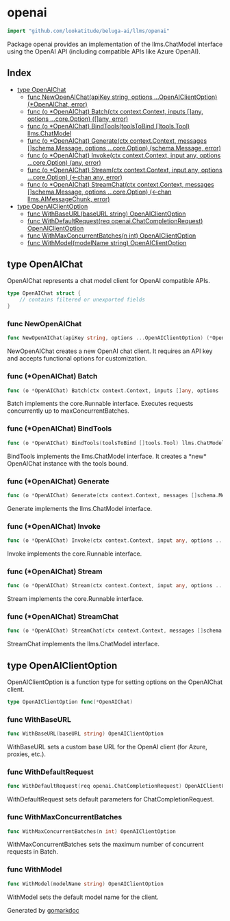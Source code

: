 <!-- Code generated by gomarkdoc. DO NOT EDIT -->

# openai

```go
import "github.com/lookatitude/beluga-ai/llms/openai"
```

Package openai provides an implementation of the llms.ChatModel interface using the OpenAI API \(including compatible APIs like Azure OpenAI\).

## Index

- [type OpenAIChat](<#OpenAIChat>)
  - [func NewOpenAIChat\(apiKey string, options ...OpenAIClientOption\) \(\*OpenAIChat, error\)](<#NewOpenAIChat>)
  - [func \(o \*OpenAIChat\) Batch\(ctx context.Context, inputs \[\]any, options ...core.Option\) \(\[\]any, error\)](<#OpenAIChat.Batch>)
  - [func \(o \*OpenAIChat\) BindTools\(toolsToBind \[\]tools.Tool\) llms.ChatModel](<#OpenAIChat.BindTools>)
  - [func \(o \*OpenAIChat\) Generate\(ctx context.Context, messages \[\]schema.Message, options ...core.Option\) \(schema.Message, error\)](<#OpenAIChat.Generate>)
  - [func \(o \*OpenAIChat\) Invoke\(ctx context.Context, input any, options ...core.Option\) \(any, error\)](<#OpenAIChat.Invoke>)
  - [func \(o \*OpenAIChat\) Stream\(ctx context.Context, input any, options ...core.Option\) \(\<\-chan any, error\)](<#OpenAIChat.Stream>)
  - [func \(o \*OpenAIChat\) StreamChat\(ctx context.Context, messages \[\]schema.Message, options ...core.Option\) \(\<\-chan llms.AIMessageChunk, error\)](<#OpenAIChat.StreamChat>)
- [type OpenAIClientOption](<#OpenAIClientOption>)
  - [func WithBaseURL\(baseURL string\) OpenAIClientOption](<#WithBaseURL>)
  - [func WithDefaultRequest\(req openai.ChatCompletionRequest\) OpenAIClientOption](<#WithDefaultRequest>)
  - [func WithMaxConcurrentBatches\(n int\) OpenAIClientOption](<#WithMaxConcurrentBatches>)
  - [func WithModel\(modelName string\) OpenAIClientOption](<#WithModel>)


<a name="OpenAIChat"></a>
## type OpenAIChat

OpenAIChat represents a chat model client for OpenAI compatible APIs.

```go
type OpenAIChat struct {
    // contains filtered or unexported fields
}
```

<a name="NewOpenAIChat"></a>
### func NewOpenAIChat

```go
func NewOpenAIChat(apiKey string, options ...OpenAIClientOption) (*OpenAIChat, error)
```

NewOpenAIChat creates a new OpenAI chat client. It requires an API key and accepts functional options for customization.

<a name="OpenAIChat.Batch"></a>
### func \(\*OpenAIChat\) Batch

```go
func (o *OpenAIChat) Batch(ctx context.Context, inputs []any, options ...core.Option) ([]any, error)
```

Batch implements the core.Runnable interface. Executes requests concurrently up to maxConcurrentBatches.

<a name="OpenAIChat.BindTools"></a>
### func \(\*OpenAIChat\) BindTools

```go
func (o *OpenAIChat) BindTools(toolsToBind []tools.Tool) llms.ChatModel
```

BindTools implements the llms.ChatModel interface. It creates a \*new\* OpenAIChat instance with the tools bound.

<a name="OpenAIChat.Generate"></a>
### func \(\*OpenAIChat\) Generate

```go
func (o *OpenAIChat) Generate(ctx context.Context, messages []schema.Message, options ...core.Option) (schema.Message, error)
```

Generate implements the llms.ChatModel interface.

<a name="OpenAIChat.Invoke"></a>
### func \(\*OpenAIChat\) Invoke

```go
func (o *OpenAIChat) Invoke(ctx context.Context, input any, options ...core.Option) (any, error)
```

Invoke implements the core.Runnable interface.

<a name="OpenAIChat.Stream"></a>
### func \(\*OpenAIChat\) Stream

```go
func (o *OpenAIChat) Stream(ctx context.Context, input any, options ...core.Option) (<-chan any, error)
```

Stream implements the core.Runnable interface.

<a name="OpenAIChat.StreamChat"></a>
### func \(\*OpenAIChat\) StreamChat

```go
func (o *OpenAIChat) StreamChat(ctx context.Context, messages []schema.Message, options ...core.Option) (<-chan llms.AIMessageChunk, error)
```

StreamChat implements the llms.ChatModel interface.

<a name="OpenAIClientOption"></a>
## type OpenAIClientOption

OpenAIClientOption is a function type for setting options on the OpenAIChat client.

```go
type OpenAIClientOption func(*OpenAIChat)
```

<a name="WithBaseURL"></a>
### func WithBaseURL

```go
func WithBaseURL(baseURL string) OpenAIClientOption
```

WithBaseURL sets a custom base URL for the OpenAI client \(for Azure, proxies, etc.\).

<a name="WithDefaultRequest"></a>
### func WithDefaultRequest

```go
func WithDefaultRequest(req openai.ChatCompletionRequest) OpenAIClientOption
```

WithDefaultRequest sets default parameters for ChatCompletionRequest.

<a name="WithMaxConcurrentBatches"></a>
### func WithMaxConcurrentBatches

```go
func WithMaxConcurrentBatches(n int) OpenAIClientOption
```

WithMaxConcurrentBatches sets the maximum number of concurrent requests in Batch.

<a name="WithModel"></a>
### func WithModel

```go
func WithModel(modelName string) OpenAIClientOption
```

WithModel sets the default model name for the client.

Generated by [gomarkdoc](<https://github.com/princjef/gomarkdoc>)
